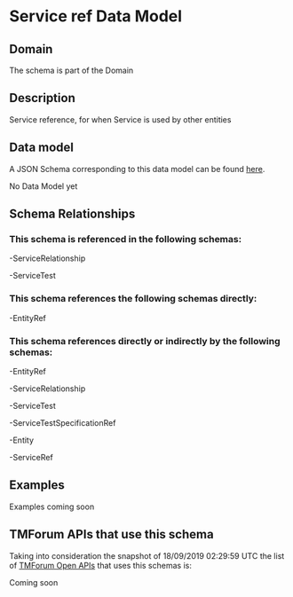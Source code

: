 # Service ref Data Model

## Domain

The  schema is part of the  Domain

## Description

Service reference, for when Service is used by other entities

## Data model

A JSON Schema corresponding to this data model can be found
[here](https://github.com/tmforum-rand/schemas/blob/master/Service/ServiceRef.schema.json).

No Data Model yet

## Schema Relationships

### This schema is referenced in the following schemas:

-ServiceRelationship

-ServiceTest

### This schema references the following schemas directly:

-EntityRef

### This schema references directly or indirectly by the following schemas:

-EntityRef

-ServiceRelationship

-ServiceTest

-ServiceTestSpecificationRef

-Entity

-ServiceRef



## Examples

Examples coming soon

## TMForum APIs that use this schema

Taking into consideration the snapshot of 18/09/2019 02:29:59 UTC the list of [TMForum Open APIs](https://www.tmforum.org/open-apis/) that uses this schemas is:

Coming soon